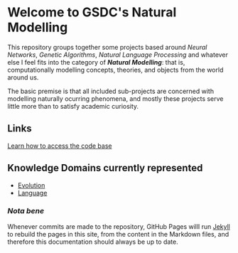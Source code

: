 # Welcome to GSDC's Natural Modelling

This repository groups together some projects based around _Neural Networks_, _Genetic Algorithms_, _Natural Language Processing_ and whatever else I feel fits into the category of _**Natural Modelling**_: that is, computationally modelling concepts, theories, and objects from the world around us.

The basic premise is that all included sub-projects are concerned with modelling naturally ocurring phenomena, and mostly these projects serve little more than to satisfy academic curiosity.

## Links

[Learn how to access the code base](code.md)

## Knowledge Domains currently represented

- [Evolution](https://bill-richards.github.io/evolution/)
- [Language](https://bill-richards.github.io/natural-language-processing/)

### _Nota bene_

Whenever commits are made to the repository, GitHub Pages willl run [Jekyll](https://jekyllrb.com/) to rebuild the pages in this site, from the content in the Markdown files, and therefore this documentation should always be up to date.
